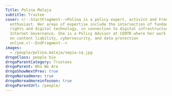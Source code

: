 ```yaml
---
Title: Polina Malaja
subtitle: Trustee
cover: <!--StartFragment-->Polina is a policy expert, activist and Free Software
  enthusiast. Her areas of expertise include the intersection of fundamental
  rights and digital technology, in connection to digital infrastructure and the
  Internet Governance. She is a Policy Advisor at CENTR where her work focuses
  on content liability, cybersecurity, and data protection
  online.<!--EndFragment-->
images:
  - /people/polina.malaja/sepia-sq.jpg
drngoClass: people bio
drngoParentCategory: Trustees
drngoParent: Who We Are
drngoShowNextPrev: true
drngoNoreadmore: true
drngoNoreadmoreinfosoon: true
drngoParentUrl: /people/
---
```

